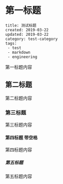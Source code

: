 # 第一标题

```metadata
title: 测试标题
created: 2019-03-22
updated: 2019-03-22
category: test-category
tags:
 - test
 - markdown
 - engineering
```



第一标题内容

## 第二标题

第二标题内容


### 第三标题

第三标题内容

#### 第四标题 带空格

第四标题内容

##### 第五标题

第五标题内容
